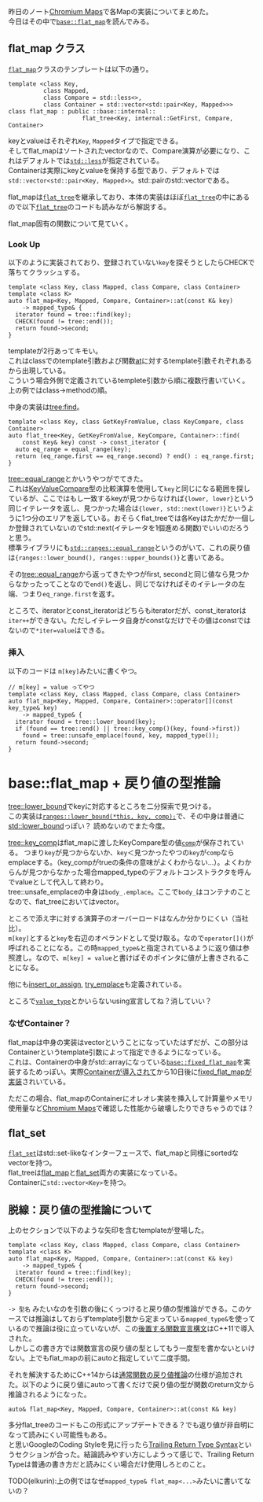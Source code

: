 昨日のノート[Chromium Maps](/szPe4BDiSAqq2Lk1DSycHw)で各Mapの実装についてまとめた。  
今日はその中で[`base::flat_map`](https://source.chromium.org/chromium/chromium/src/+/main:base/containers/flat_map.h)を読んでみる。

## flat_map クラス
[`flat_map`](https://source.chromium.org/chromium/chromium/src/+/main:base/containers/flat_map.h;l=178-182;drc=e4622aaeccea84652488d1822c28c78b7115684f)クラスのテンプレートは以下の通り。
```cpp=
template <class Key,
          class Mapped,
          class Compare = std::less<>,
          class Container = std::vector<std::pair<Key, Mapped>>>
class flat_map : public ::base::internal::
                     flat_tree<Key, internal::GetFirst, Compare, Container>
```

keyとvalueはそれぞれ`Key`, `Mapped`タイプで指定できる。  
そしてflat_mapはソートされたvectorなので、Compare演算が必要になり、これはデフォルトでは[`std::less`](https://cpprefjp.github.io/reference/functional/less.html)が指定されている。  
Containerは実際にkeyとvalueを保持する型であり、デフォルトでは`std::vector<std::pair<Key, Mapped>>`。std::pairのstd::vectorである。

flat_mapは[`flat_tree`](https://source.chromium.org/chromium/chromium/src/+/refs/heads/main:base/containers/flat_tree.h;l=148;drc=dc11a1d175fad2a88df80a83b1b0cf2f20d348bd)を継承しており、本体の実装はほぼ[`flat_tree`](https://source.chromium.org/chromium/chromium/src/+/refs/heads/main:base/containers/flat_tree.h;l=148;drc=dc11a1d175fad2a88df80a83b1b0cf2f20d348bd)の中にあるので以下[`flat_tree`](https://source.chromium.org/chromium/chromium/src/+/refs/heads/main:base/containers/flat_tree.h;l=148;drc=dc11a1d175fad2a88df80a83b1b0cf2f20d348bd)のコードも読みながら解説する。  

flat_map固有の関数について見ていく。

### Look Up
以下のように実装されており、登録されていない`key`を探そうとしたらCHECKで落ちてクラッシュする。
```cpp=
template <class Key, class Mapped, class Compare, class Container>
template <class K>
auto flat_map<Key, Mapped, Compare, Container>::at(const K& key)
    -> mapped_type& {
  iterator found = tree::find(key);
  CHECK(found != tree::end());
  return found->second;
}
```
templateが2行あってキモい。  
これはclassでのtemplate引数および関数[at](https://source.chromium.org/chromium/chromium/src/+/main:base/containers/flat_map.h;l=216;drc=e4622aaeccea84652488d1822c28c78b7115684f)に対するtemplate引数それぞれあるから出現している。  
こういう場合外側で定義されているtemplete引数から順に複数行書いていく。上の例ではclass→methodの順。


中身の実装は[tree:find](https://source.chromium.org/chromium/chromium/src/+/refs/heads/main:base/containers/flat_tree.h;l=978;drc=dc11a1d175fad2a88df80a83b1b0cf2f20d348bd)。

```cpp=
template <class Key, class GetKeyFromValue, class KeyCompare, class Container>
auto flat_tree<Key, GetKeyFromValue, KeyCompare, Container>::find(
    const Key& key) const -> const_iterator {
  auto eq_range = equal_range(key);
  return (eq_range.first == eq_range.second) ? end() : eq_range.first;
}
```

[tree::equal_range](https://source.chromium.org/chromium/chromium/src/+/refs/heads/main:base/containers/flat_tree.h;l=1028;drc=dc11a1d175fad2a88df80a83b1b0cf2f20d348bd)とかいうやつがでてきた。  
これは[KeyValueCompare](https://source.chromium.org/chromium/chromium/src/+/refs/heads/main:base/containers/flat_tree.h;l=461;drc=dc11a1d175fad2a88df80a83b1b0cf2f20d348bd)型の比較演算を使用して`key`と同じになる範囲を探しているが、ここではもし一致するkeyが見つからなければ`{lower, lower}`という同じイテレータを返し、見つかった場合は`{lower, std::next(lower)}`というように1つ分のエリアを返している。おそらくflat_treeでは各Keyはたかだか一個しか登録されていないのでstd::next(イテレータを1個進める関数)でいいのだろうと思う。  
標準ライブラリにも[`std::ranges::equal_range`](https://cpprefjp.github.io/reference/algorithm/ranges_equal_range.html)というのがいて、これの戻り値は`{ranges::lower_bound(), ranges::upper_bounds()}`と書いてある。  

その[tree::equal_range](https://source.chromium.org/chromium/chromium/src/+/refs/heads/main:base/containers/flat_tree.h;l=1028;drc=dc11a1d175fad2a88df80a83b1b0cf2f20d348bd)から返ってきたやつがfirst, secondと同じ値なら見つからなかったってことなので`end()`を返し、同じでなければそのイテレータの左端、つまり`eq_range.first`を返す。  

ところで、iteratorとconst_iteratorはどちらもiteratorだが、const_iteratorは`iter++`ができない。ただしイテレータ自身がconstなだけでその値はconstではないので`*iter=value`はできる。  

### 挿入
以下のコードは `m[key]`みたいに書くやつ。
```cpp=
// m[key] = value ってやつ
template <class Key, class Mapped, class Compare, class Container>
auto flat_map<Key, Mapped, Compare, Container>::operator[](const key_type& key)
    -> mapped_type& {
  iterator found = tree::lower_bound(key);
  if (found == tree::end() || tree::key_comp()(key, found->first))
    found = tree::unsafe_emplace(found, key, mapped_type());
  return found->second;
}
```
# base::flat_map + 戻り値の型推論

[tree::lower_bound](https://source.chromium.org/chromium/chromium/src/+/refs/heads/main:base/containers/flat_tree.h;l=1067;drc=dc11a1d175fad2a88df80a83b1b0cf2f20d348bd)でkeyに対応するところを二分探索で見つける。  
この実装は[`ranges::lower_bound(*this, key, comp);`](https://source.chromium.org/chromium/chromium/src/+/main:base/ranges/algorithm.h;l=3106;drc=6d1cf699abe0ca8158015acc39b77606f327f972)で、その中身は普通に[std::lower_bound](https://cpprefjp.github.io/reference/algorithm/lower_bound.html)っぽい？
読めないのでまた今度。  

[tree::key_comp](https://source.chromium.org/chromium/chromium/src/+/refs/heads/main:base/containers/flat_tree.h;l=567;drc=dc11a1d175fad2a88df80a83b1b0cf2f20d348bd)はflat_mapに渡したKeyCompare型の値[`comp`](https://source.chromium.org/chromium/chromium/src/+/main:base/containers/flat_map.h;l=375;drc=e4622aaeccea84652488d1822c28c78b7115684f)が保存されている。
つまり`key`が見つからないか、`key`＜見つかったやつの`key`が`comp`ならemplaceする。（key_compがtrueの条件の意味がよくわからない…）。よくわからんが見つからなかった場合mapped_typeのデフォルトコンストラクタを呼んでvalueとして代入して終わり。  
tree::unsafe_emplaceの中身は`body_.emplace`。ここで`body_`はコンテナのことなので、flat_treeにおいてはvector。  

ところで添え字に対する演算子のオーバーロードはなんか分かりにくい（当社比）。  
`m[key]`とすると`key`を右辺のオペランドとして受け取る。なので`operator[]()`が呼ばれることになる。この時`mapped_type&`と指定されているように返り値は参照渡し。なので、`m[key] = value`と書けばそのポインタに値が上書きされることになる。  


他にも[insert_or_assign](https://source.chromium.org/chromium/chromium/src/+/main:base/containers/flat_map.h;l=299;drc=e4622aaeccea84652488d1822c28c78b7115684f), [try_emplace](https://source.chromium.org/chromium/chromium/src/+/main:base/containers/flat_map.h;l=324;drc=e4622aaeccea84652488d1822c28c78b7115684f)も定義されている。  


ところで[`value_type`](https://source.chromium.org/chromium/chromium/src/+/main:base/containers/flat_map.h;l=191;drc=e4622aaeccea84652488d1822c28c78b7115684f)とかいらないusing宣言してね？消していい？  

### なぜContainer？
flat_mapは中身の実装はvectorということになっていたはずだが、この部分はContainerというtemplate引数によって指定できるようになっている。  
これは、Containerの中身がstd::arrayになっている[`base::fixed_flat_map`](https://source.chromium.org/chromium/chromium/src/+/main:base/containers/fixed_flat_map.h;l=89;drc=7ca1c1faf3ec5ff1c1faba93f7260d0c71c38d5e)を実装するためっぽい。実際[Containerが導入されて](https://chromium-review.googlesource.com/c/chromium/src/+/2510249)から10日後に[fixed_flat_mapが実装](https://chromium-review.googlesource.com/c/chromium/src/+/2532247)されいている。  

ただこの場合、flat_mapのContainerにオレオレ実装を挿入して計算量やメモリ使用量など[Chromium Maps](/szPe4BDiSAqq2Lk1DSycHw)で確認した性能から破壊したりできちゃうのでは？


## flat_set
[`flat_set`](https://source.chromium.org/chromium/chromium/src/+/main:base/containers/flat_set.h;l=157;drc=e4622aaeccea84652488d1822c28c78b7115684f)はstd::set-likeなインターフェースで、flat_mapと同様にsortedなvectorを持つ。  
flat_treeは[flat_map](https://source.chromium.org/chromium/chromium/src/+/main:base/containers/flat_map.h)と[flat_set](https://source.chromium.org/chromium/chromium/src/+/main:base/containers/flat_set.h)両方の実装になっている。  
Containerに`std::vector<Key>`を持つ。

## 脱線：戻り値の型推論について
上のセクションで以下のような矢印を含むtemplateが登場した。  
```cpp=
template <class Key, class Mapped, class Compare, class Container>
template <class K>
auto flat_map<Key, Mapped, Compare, Container>::at(const K& key)
    -> mapped_type& {
  iterator found = tree::find(key);
  CHECK(found != tree::end());
  return found->second;
}
```
 `-> 型名` みたいなのを引数の後にくっつけると戻り値の型推論ができる。このケースでは推論はしておらずtemplate引数から定まっている`mapped_type&`を使っているので推論は役に立っていないが、この[後置する関数宣言構文](https://cpprefjp.github.io/lang/cpp11/trailing_return_types.html)はC++11で導入された。  
しかしこの書き方では関数宣言の戻り値の型としてもう一度型を書かないといけない。上でもflat_mapの前にautoと指定していて二度手間。  

それを解決するためにC++14からは[通常関数の戻り値推論](https://cpprefjp.github.io/lang/cpp14/return_type_deduction_for_normal_functions.html)の仕様が追加された。以下のように戻り値にautoって書くだけで戻り値の型が関数のreturn文から推論されるようになった。
```cpp=
auto& flat_map<Key, Mapped, Compare, Container>::at(const K& key)
```
多分flat_treeのコードもこの形式にアップデートできる？でも返り値が非自明になって読みにくい可能性もある。  
と思いGoogleのCoding Styleを見に行ったら[Trailing Return Type Syntax](https://google.github.io/styleguide/cppguide.html#trailing_return)というセクションが合った。結論読みやすい方にしようって感じで、Trailing Return Typeは普通の書き方だと読みにくい場合だけ使用しろとのこと。  

TODO(elkurin):上の例ではなぜ`mapped_type& flat_map<...>`みたいに書いてないの？
